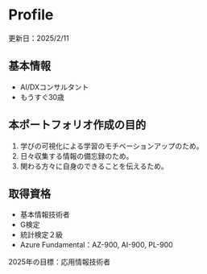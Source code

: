 # Profile
更新日：2025/2/11

## 基本情報
- AI/DXコンサルタント
- もうすぐ30歳

## 本ポートフォリオ作成の目的
1. 学びの可視化による学習のモチベーションアップのため。
2. 日々収集する情報の備忘録のため。
3. 関わる方々に自身のできることを伝えるため。

## 取得資格
- 基本情報技術者
- G検定
- 統計検定２級
- Azure Fundamental：AZ-900, AI-900, PL-900

2025年の目標：応用情報技術者


